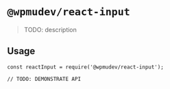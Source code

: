 # `@wpmudev/react-input`

> TODO: description

## Usage

```
const reactInput = require('@wpmudev/react-input');

// TODO: DEMONSTRATE API
```
